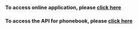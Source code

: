 ### To access online application, please [click here](https://noteappjs.fly.dev/)
### To access the API for phonebook, please [click here](https://noteappjs.fly.dev/api/persons)